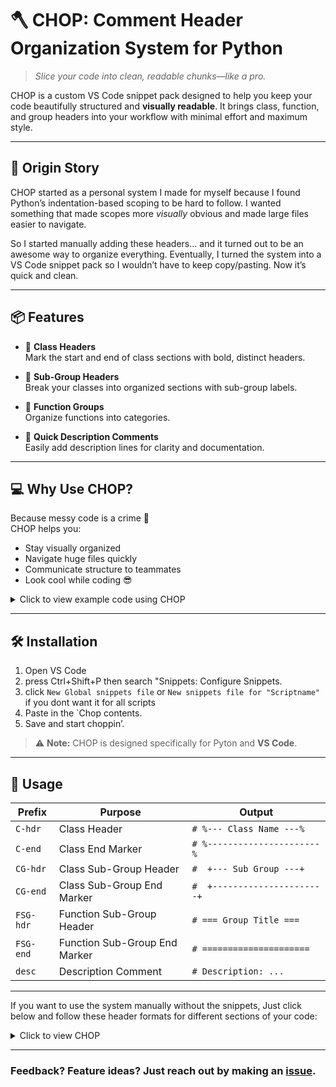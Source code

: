 # 🪓 CHOP: Comment Header Organization System for Python

> *Slice your code into clean, readable chunks—like a pro.*

CHOP is a custom VS Code snippet pack designed to help you keep your code beautifully structured and **visually readable**. It brings class, function, and group headers into your workflow with minimal effort and maximum style.

---

## 🌱 Origin Story

CHOP started as a personal system I made for myself because I found Python’s indentation-based scoping to be hard to follow. I wanted something that made scopes more *visually* obvious and made large files easier to navigate.

So I started manually adding these headers... and it turned out to be an awesome way to organize everything. Eventually, I turned the system into a VS Code snippet pack so I wouldn’t have to keep copy/pasting. Now it’s quick and clean.

---

## 📦 Features

- 🧱 **Class Headers**  
  Mark the start and end of class sections with bold, distinct headers.

- 🔹 **Sub-Group Headers**  
  Break your classes into organized sections with sub-group labels.

- 🔧 **Function Groups**  
  Organize functions into categories.

- 📜 **Quick Description Comments**  
  Easily add description lines for clarity and documentation.

---

## 💻 Why Use CHOP?

Because messy code is a crime 😤  
CHOP helps you:
- Stay visually organized
- Navigate huge files quickly
- Communicate structure to teammates
- Look cool while coding 😎

<details>
  <summary>Click to view example code using CHOP </summary>

```python
# %--- Animal Class ---%

class Animal:

#  +--- Animal Initialization  ---+

    def __init__(self, name, age):
        self.name = name
        self.age = age

#  +----------------------+



#  +--- Animal Meathods ---+


    def speak(self):
        pass

    def eat(self):
        pass

#  +----------------------+


# %----------------------%



# %--- Dog Class ---%

class Dog(Animal):

#  +--- Dog Initialization ---+

    def __init__(self, name, age, breed):
        super().__init__(name, age)
        self.breed = breed

 
    def speak(self):
        return f"{self.name} says woof!"

    def fetch(self):
        return f"{self.name} is fetching a ball."

#  +----------------------+

#  +--- Dog Methods ---+

def main():

    my_dog = Dog("Buddy", 3, "Golden Retriever")
    

    print(my_dog.speak())   
    print(my_dog.fetch())   

#  +----------------------+

# %----------------------%


if __name__ == "__main__":
    main()
    
```
</details>

---

## 🛠️ Installation

1. Open VS Code 
2. press Ctrl+Shift+P then search "Snippets: Configure Snippets.
3. click `New Global snippets file` or `New snippets file for "Scriptname"` if you dont want it for all scripts
4. Paste in the `Chop contents.
5. Save and start choppin’.

> ⚠️ **Note:** CHOP is designed specifically for Pyton and **VS Code**.

---

## 🚀 Usage

| Prefix     | Purpose                         | Output                      |
|------------|----------------------------------|------------------------------------|
| `C-hdr`    | Class Header                    | `# %--- Class Name ---%`           |
| `C-end`    | Class End Marker                | `# %----------------------%`       |
| `CG-hdr`   | Class Sub-Group Header          | `#  +--- Sub Group ---+`           |
| `CG-end`   | Class Sub-Group End Marker      | `#  +----------------------+`      |
| `FSG-hdr`  | Function Sub-Group Header       | `# === Group Title ===`            |
| `FSG-end`  | Function Sub-Group End Marker   | `# =====================`          |
| `desc`     | Description Comment             | `# Description: ...`               |

---

If you want to use the system manually without the snippets, Just click below and follow these header formats for different sections of your code:
<details>
  <summary>Click to view CHOP </summary>


- **Class Header**  
  Use `%--- Title ---%` to mark the start of a class.

- **Class Sub-Group Header**  
  Use `+--- Title ---+` to orgonize similar functions within a class.

- **Function Sub-Group Header**  
  Use `=== Title ===` to organize parts whithin a function.

- **End of Function Sub-Group**  
  Use `=====================` to mark the end of a function group.

- **End of Class Sub-Group**  
  Use `+----------------------+` to mark the end of a class sub-group.

- **End of Class Header**  
  Use `%----------------------%` to mark the end of a class.

</details>

---

### Feedback? Feature ideas? Just reach out by making an [issue](https://github.com/Futuregus/CHOP/issues).
